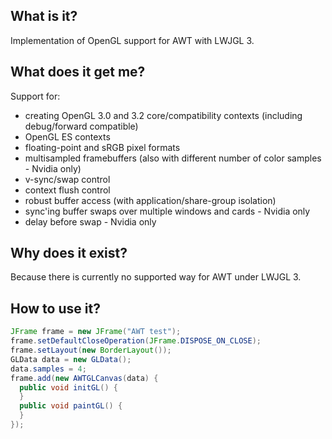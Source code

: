 ## What is it?

Implementation of OpenGL support for AWT with LWJGL 3.

## What does it get me?

Support for:
- creating OpenGL 3.0 and 3.2 core/compatibility contexts (including debug/forward compatible)
- OpenGL ES contexts
- floating-point and sRGB pixel formats
- multisampled framebuffers (also with different number of color samples - Nvidia only)
- v-sync/swap control
- context flush control
- robust buffer access (with application/share-group isolation)
- sync'ing buffer swaps over multiple windows and cards - Nvidia only
- delay before swap - Nvidia only

## Why does it exist?

Because there is currently no supported way for AWT under LWJGL 3.

## How to use it?

```Java
JFrame frame = new JFrame("AWT test");
frame.setDefaultCloseOperation(JFrame.DISPOSE_ON_CLOSE);
frame.setLayout(new BorderLayout());
GLData data = new GLData();
data.samples = 4;
frame.add(new AWTGLCanvas(data) {
  public void initGL() {
  }
  public void paintGL() {
  }
});
```
